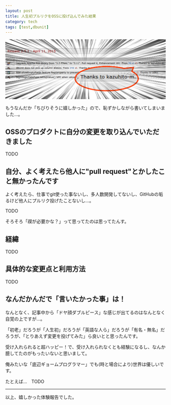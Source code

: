 ```yaml
---
layout: post
title: 人生初プルリクをOSSに投げ込んでみた結果
category: tech
tags: [test,dbunit]
---
```


![親方！サイトに俺の名前がっ！](/images/baban.png)

もうなんだか「ちびりそうに嬉しかった」ので、恥ずかしながら書いてしまいました…。

## OSSのプロダクトに自分の変更を取り込んでいただきました

TODO

## 自分、よく考えたら他人に"pull request"とかしたこと無かったんです

よく考えたら、仕事でgit使った事ないし、多人数開発してないし、GitHubの垢るけど他人にプルリク投げたことないし…。

TODO


そろそろ「禊が必要かな？」って思ってたのは思ってたんす。

## 経緯

TODO

## 具体的な変更点と利用方法

TODO

## なんだかんだで「言いたかった事」は！

なんとなく、記事中から「ドヤ顔ダブルピース」な感じが出てるのはなんとなく自覚の上ですが…。

「初老」だろうが「人生初」だろうが「英語な人ら」だろうが「有名・無名」だろうが、「とりあえず変更を投げてみた」ら良いとと思ったんです。

受け入れられると超ハッピー！で、受け入れられなくとも経験になるし、なんか臆してたのがもったいないと思いまして。

俺みたいな「底辺ギョームプログラマー」でも(時と場合により)世界は優しいです。

たとえば…　TODO


---

以上、嬉しかった体験報告でした。
